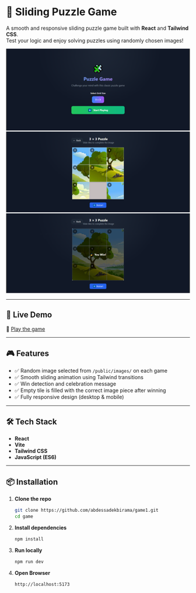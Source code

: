 # 🧩 Sliding Puzzle Game

A smooth and responsive sliding puzzle game built with **React** and **Tailwind CSS**.  
Test your logic and enjoy solving puzzles using randomly chosen images!

![screenshot](public/images/screen1.png)
![screenshot](public/images/screen2.png)
![screenshot](public/images/screen3.png)


---

## 🚀 Live Demo

🔗 [Play the game](https://puzzle-game-1.vercel.app/)

---

## 🎮 Features

- ✅ Random image selected from `/public/images/` on each game
- ✅ Smooth sliding animation using Tailwind transitions
- ✅ Win detection and celebration message
- ✅ Empty tile is filled with the correct image piece after winning
- ✅ Fully responsive design (desktop & mobile)

---

## 🛠️ Tech Stack

- **React**
- **Vite**
- **Tailwind CSS**
- **JavaScript (ES6)**

---

## 📦 Installation

1. **Clone the repo**
   ```bash
   git clone https://github.com/abdessadekbirama/game1.git
   cd game
2. **Install dependencies**
   ```bash
   npm install
3. **Run locally**
   ```bash
   npm run dev
3. **Open Browser**
   ```bash
   http://localhost:5173


